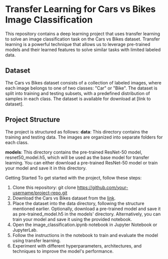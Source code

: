 # Transfer Learning for Cars vs Bikes Image Classification
This repository contains a deep learning project that uses transfer learning to solve an image classification task on the Cars vs Bikes dataset. Transfer learning is a powerful technique that allows us to leverage pre-trained models and their learned features to solve similar tasks with limited labeled data.

## Dataset
The Cars vs Bikes dataset consists of a collection of labeled images, where each image belongs to one of two classes: "Car" or "Bike". The dataset is split into training and testing subsets, with a predefined distribution of samples in each class. The dataset is available for download at [link to dataset].

## Project Structure
The project is structured as follows:
**data**: This directory contains the training and testing data. The images are organized into separate folders for each class.

**models**: This directory contains the pre-trained ResNet-50 model, resnet50_model.h5, which will be used as the base model for transfer learning. You can either download a pre-trained ResNet-50 model or train your model and save it in this directory.

Getting Started
To get started with the project, follow these steps:

1. Clone this repository: git clone https://github.com/your-username/project-repo.git
2. Download the Cars vs Bikes dataset from the [link](https://www.kaggle.com/datasets/utkarshsaxenadn/car-vs-bike-classification-dataset).
3. Place the dataset into the data directory, following the structure mentioned earlier.
Optionally, download a pre-trained model and save it as pre-trained_model.h5 in the models' directory. Alternatively, you can train your model and save it using the provided notebook.
4. Open the image_classification.ipynb notebook in Jupyter Notebook or JupyterLab.
5. Follow the instructions in the notebook to train and evaluate the model using transfer learning.
6. Experiment with different hyperparameters, architectures, and techniques to improve the model's performance.
